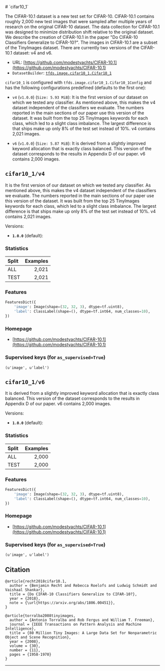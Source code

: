 <div itemscope itemtype="http://schema.org/Dataset">
  <div itemscope itemprop="includedInDataCatalog" itemtype="http://schema.org/DataCatalog">
    <meta itemprop="name" content="TensorFlow Datasets" />
  </div>
  <meta itemprop="name" content="cifar10_1" />
  <meta itemprop="description" content="The CIFAR-10.1 dataset is a new test set for CIFAR-10. CIFAR-10.1 contains roughly 2,000 new test images &#10;that were sampled after multiple years of research on the original CIFAR-10 dataset. The data collection &#10;for CIFAR-10.1 was designed to minimize distribution shift relative to the original dataset. We describe &#10;the creation of CIFAR-10.1 in the paper &quot;Do CIFAR-10 Classifiers Generalize to CIFAR-10?&quot;. &#10;The images in CIFAR-10.1 are a subset of the TinyImages dataset. &#10;There are currently two versions of the CIFAR-10.1 dataset: v4 and v6.&#10;&#10;&#10;To use this dataset:&#10;&#10;```python&#10;import tensorflow_datasets as tfds&#10;&#10;ds = tfds.load('cifar10_1', split='train')&#10;for ex in ds.take(4):&#10;  print(ex)&#10;```&#10;&#10;See [the guide](https://www.tensorflow.org/datasets/overview) for more&#10;informations on [tensorflow_datasets](https://www.tensorflow.org/datasets).&#10;&#10;" />
  <meta itemprop="url" content="https://www.tensorflow.org/datasets/catalog/cifar10_1" />
  <meta itemprop="sameAs" content="https://github.com/modestyachts/CIFAR-10.1" />
  <meta itemprop="citation" content="@article{recht2018cifar10.1,&#10;  author = {Benjamin Recht and Rebecca Roelofs and Ludwig Schmidt and Vaishaal Shankar},&#10;  title = {Do CIFAR-10 Classifiers Generalize to CIFAR-10?},&#10;  year = {2018},&#10;  note = {\url{https://arxiv.org/abs/1806.00451}},&#10;}&#10;&#10;@article{torralba2008tinyimages, &#10;  author = {Antonio Torralba and Rob Fergus and William T. Freeman}, &#10;  journal = {IEEE Transactions on Pattern Analysis and Machine Intelligence}, &#10;  title = {80 Million Tiny Images: A Large Data Set for Nonparametric Object and Scene Recognition}, &#10;  year = {2008}, &#10;  volume = {30}, &#10;  number = {11}, &#10;  pages = {1958-1970}&#10;}&#10;" />
</div>
# `cifar10_1`

The CIFAR-10.1 dataset is a new test set for CIFAR-10. CIFAR-10.1 contains
roughly 2,000 new test images that were sampled after multiple years of research
on the original CIFAR-10 dataset. The data collection for CIFAR-10.1 was
designed to minimize distribution shift relative to the original dataset. We
describe the creation of CIFAR-10.1 in the paper "Do CIFAR-10 Classifiers
Generalize to CIFAR-10?". The images in CIFAR-10.1 are a subset of the
TinyImages dataset. There are currently two versions of the CIFAR-10.1 dataset:
v4 and v6.

*   URL:
    [https://github.com/modestyachts/CIFAR-10.1](https://github.com/modestyachts/CIFAR-10.1)
*   `DatasetBuilder`:
    [`tfds.image.cifar10_1.Cifar10_1`](https://github.com/tensorflow/datasets/tree/master/tensorflow_datasets/image/cifar10_1.py)

`cifar10_1` is configured with `tfds.image.cifar10_1.Cifar10_1Config` and has
the following configurations predefined (defaults to the first one):

*   `v4` (`v1.0.0`) (`Size: 5.93 MiB`): It is the first version of our dataset
    on which we tested any classifier. As mentioned above, this makes the v4
    dataset independent of the classifiers we evaluate. The numbers reported in
    the main sections of our paper use this version of the dataset. It was built
    from the top 25 TinyImages keywords for each class, which led to a slight
    class imbalance. The largest difference is that ships make up only 8% of the
    test set instead of 10%. v4 contains 2,021 images.

*   `v6` (`v1.0.0`) (`Size: 5.87 MiB`): It is derived from a slightly improved
    keyword allocation that is exactly class balanced. This version of the
    dataset corresponds to the results in Appendix D of our paper. v6 contains
    2,000 images.

## `cifar10_1/v4`

It is the first version of our dataset on which we tested any classifier. As
mentioned above, this makes the v4 dataset independent of the classifiers we
evaluate. The numbers reported in the main sections of our paper use this
version of the dataset. It was built from the top 25 TinyImages keywords for
each class, which led to a slight class imbalance. The largest difference is
that ships make up only 8% of the test set instead of 10%. v4 contains 2,021
images.

Versions:

*   **`1.0.0`** (default):

### Statistics

Split | Examples
:---- | -------:
ALL   | 2,021
TEST  | 2,021

### Features
```python
FeaturesDict({
    'image': Image(shape=(32, 32, 3), dtype=tf.uint8),
    'label': ClassLabel(shape=(), dtype=tf.int64, num_classes=10),
})
```

### Homepage

*   [https://github.com/modestyachts/CIFAR-10.1](https://github.com/modestyachts/CIFAR-10.1)

### Supervised keys (for `as_supervised=True`)
`(u'image', u'label')`

## `cifar10_1/v6`

It is derived from a slightly improved keyword allocation that is exactly class
balanced. This version of the dataset corresponds to the results in Appendix D
of our paper. v6 contains 2,000 images.

Versions:

*   **`1.0.0`** (default):

### Statistics

Split | Examples
:---- | -------:
ALL   | 2,000
TEST  | 2,000

### Features
```python
FeaturesDict({
    'image': Image(shape=(32, 32, 3), dtype=tf.uint8),
    'label': ClassLabel(shape=(), dtype=tf.int64, num_classes=10),
})
```

### Homepage

*   [https://github.com/modestyachts/CIFAR-10.1](https://github.com/modestyachts/CIFAR-10.1)

### Supervised keys (for `as_supervised=True`)
`(u'image', u'label')`

## Citation

```
@article{recht2018cifar10.1,
  author = {Benjamin Recht and Rebecca Roelofs and Ludwig Schmidt and Vaishaal Shankar},
  title = {Do CIFAR-10 Classifiers Generalize to CIFAR-10?},
  year = {2018},
  note = {\url{https://arxiv.org/abs/1806.00451}},
}

@article{torralba2008tinyimages,
  author = {Antonio Torralba and Rob Fergus and William T. Freeman},
  journal = {IEEE Transactions on Pattern Analysis and Machine Intelligence},
  title = {80 Million Tiny Images: A Large Data Set for Nonparametric Object and Scene Recognition},
  year = {2008},
  volume = {30},
  number = {11},
  pages = {1958-1970}
}
```

--------------------------------------------------------------------------------
